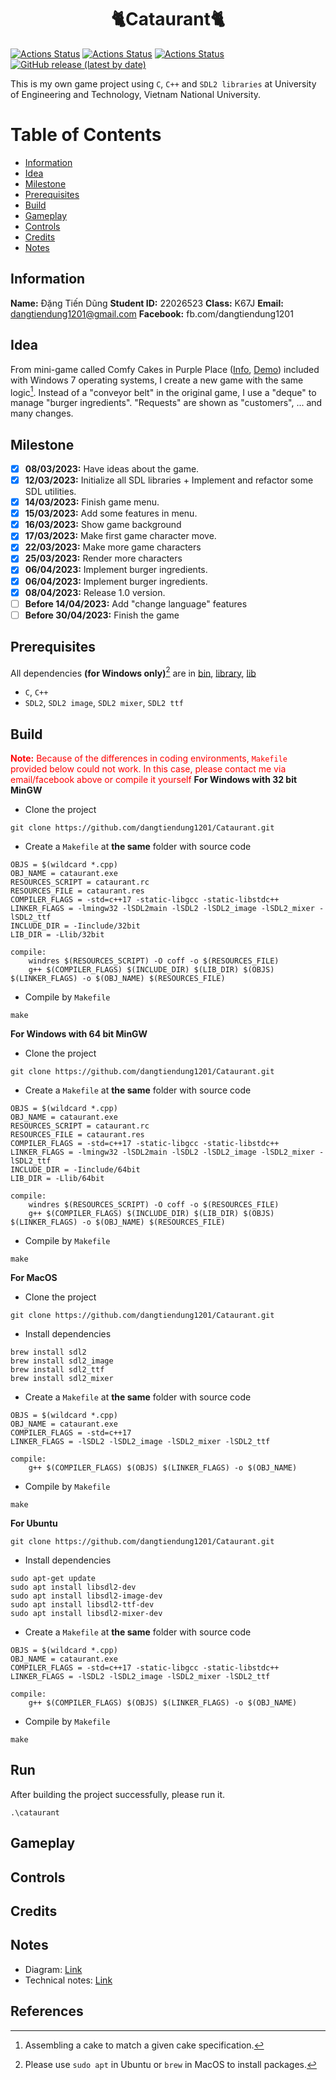 <h1 align="center">🐈Cataurant🐈</h1>

[![Actions Status](https://github.com/dangtiendung1201/Cataurant/workflows/MacOS/badge.svg)](https://github.com/dangtiendung1201/Cataurant/actions)
[![Actions Status](https://github.com/dangtiendung1201/Cataurant/workflows/Windows/badge.svg)](https://github.com/dangtiendung1201/Cataurant/actions)
[![Actions Status](https://github.com/dangtiendung1201/Cataurant/workflows/Ubuntu/badge.svg)](https://github.com/dangtiendung1201/Cataurant/actions)
[![GitHub release (latest by date)](https://img.shields.io/github/v/release/dangtiendung1201/Cataurant)](https://github.com/dangtiendung1201/Cataurant)

This is my own game project using `C`, `C++` and `SDL2 libraries` at University of Engineering and Technology, Vietnam National University.

# Table of Contents
- [Information](##Information)
- [Idea](##Idea)
- [Milestone](##Milestone)
- [Prerequisites](##Prerequisites)
- [Build](##Build)
- [Gameplay](##Gameplay)
- [Controls](##Controls)
- [Credits](##Credits)
- [Notes](##Notes)

## Information

**Name:**  Đặng Tiến Dũng
**Student ID:** 22026523
**Class:** K67J
**Email:** dangtiendung1201@gmail.com
**Facebook:** fb.com/dangtiendung1201

## Idea
From mini-game called Comfy Cakes in Purple Place ([Info](https://en.wikipedia.org/wiki/Purble_Place "Infomation about the game"), [Demo](https://www.youtube.com/watch?v=TRxOvRQpPmg&pp=ygUXcHVyYmxlIHBsYWNlIHdpbmRvd3MgNyA%3D)) included with Windows 7 operating systems, I create a new game with the same logic[^fn1]. Instead of a "conveyor belt" in the original game, I use a "deque" to manage "burger ingredients". "Requests" are shown as "customers", ... and many changes.

## Milestone
- [x] **08/03/2023:** Have ideas about the game.
- [x] **12/03/2023:** Initialize all SDL libraries + Implement and refactor some SDL utilities.
- [x] **14/03/2023:** Finish game menu.
- [x] **15/03/2023:** Add some features in menu.
- [x] **16/03/2023:** Show game background
- [x] **17/03/2023:** Make first game character move.
- [x] **22/03/2023:** Make more game characters
- [x] **25/03/2023:** Render more characters
- [x] **06/04/2023:** Implement burger ingredients.
- [x] **06/04/2023:** Implement burger ingredients.
- [x] **08/04/2023:** Release 1.0 version.
- [ ] **Before 14/04/2023:** Add "change language" features
- [ ] **Before 30/04/2023:** Finish the game

## Prerequisites
All dependencies **(for Windows only)**[^fn2] are in [bin](\null), [library](\null), [lib](\null)
- `C`, `C++`
- `SDL2`, `SDL2 image`, `SDL2 mixer`, `SDL2 ttf`
## Build
<span style="color:red">**Note:** Because of the differences in coding environments, `Makefile` provided below could not work. In this case, please contact me via email/facebook above or compile it yourself</span>
**For Windows with 32 bit MinGW**
- Clone the project
```
git clone https://github.com/dangtiendung1201/Cataurant.git
```
- Create a `Makefile` at **the same** folder with source code
```
OBJS = $(wildcard *.cpp)
OBJ_NAME = cataurant.exe
RESOURCES_SCRIPT = cataurant.rc
RESOURCES_FILE = cataurant.res
COMPILER_FLAGS = -std=c++17 -static-libgcc -static-libstdc++
LINKER_FLAGS = -lmingw32 -lSDL2main -lSDL2 -lSDL2_image -lSDL2_mixer -lSDL2_ttf
INCLUDE_DIR = -Iinclude/32bit
LIB_DIR = -Llib/32bit

compile:
	windres $(RESOURCES_SCRIPT) -O coff -o $(RESOURCES_FILE)
	g++ $(COMPILER_FLAGS) $(INCLUDE_DIR) $(LIB_DIR) $(OBJS) $(LINKER_FLAGS) -o $(OBJ_NAME) $(RESOURCES_FILE)
```
- Compile by `Makefile`
```
make
```
**For Windows with 64 bit MinGW**
- Clone the project
```
git clone https://github.com/dangtiendung1201/Cataurant.git
```
- Create a `Makefile` at **the same** folder with source code
```
OBJS = $(wildcard *.cpp)
OBJ_NAME = cataurant.exe
RESOURCES_SCRIPT = cataurant.rc
RESOURCES_FILE = cataurant.res
COMPILER_FLAGS = -std=c++17 -static-libgcc -static-libstdc++
LINKER_FLAGS = -lmingw32 -lSDL2main -lSDL2 -lSDL2_image -lSDL2_mixer -lSDL2_ttf
INCLUDE_DIR = -Iinclude/64bit
LIB_DIR = -Llib/64bit

compile:
	windres $(RESOURCES_SCRIPT) -O coff -o $(RESOURCES_FILE)
	g++ $(COMPILER_FLAGS) $(INCLUDE_DIR) $(LIB_DIR) $(OBJS) $(LINKER_FLAGS) -o $(OBJ_NAME) $(RESOURCES_FILE)
```
- Compile by `Makefile`
```
make
```
**For MacOS**
- Clone the project
```
git clone https://github.com/dangtiendung1201/Cataurant.git
```
- Install dependencies
```
brew install sdl2
brew install sdl2_image
brew install sdl2_ttf
brew install sdl2_mixer
```
- Create a `Makefile` at **the same** folder with source code
```
OBJS = $(wildcard *.cpp)
OBJ_NAME = cataurant.exe
COMPILER_FLAGS = -std=c++17
LINKER_FLAGS = -lSDL2 -lSDL2_image -lSDL2_mixer -lSDL2_ttf

compile:
	g++ $(COMPILER_FLAGS) $(OBJS) $(LINKER_FLAGS) -o $(OBJ_NAME)
```
- Compile by `Makefile`
```
make
```
**For Ubuntu**
```
git clone https://github.com/dangtiendung1201/Cataurant.git
```
- Install dependencies
```
sudo apt-get update
sudo apt install libsdl2-dev
sudo apt install libsdl2-image-dev
sudo apt install libsdl2-ttf-dev
sudo apt install libsdl2-mixer-dev
```
- Create a `Makefile` at **the same** folder with source code
```
OBJS = $(wildcard *.cpp)
OBJ_NAME = cataurant.exe
COMPILER_FLAGS = -std=c++17 -static-libgcc -static-libstdc++
LINKER_FLAGS = -lSDL2 -lSDL2_image -lSDL2_mixer -lSDL2_ttf

compile:
	g++ $(COMPILER_FLAGS) $(OBJS) $(LINKER_FLAGS) -o $(OBJ_NAME)
```
- Compile by `Makefile`
```
make
```
## Run
After building the project successfully, please run it.
```
.\cataurant
```

## Gameplay

## Controls

## Credits

## Notes
- Diagram: [Link](/null)
- Technical notes: [Link](/null)

## References

[^fn1]: Assembling a cake to match a given cake specification.
[^fn2]: Please use `sudo apt` in Ubuntu or `brew` in MacOS to install packages.